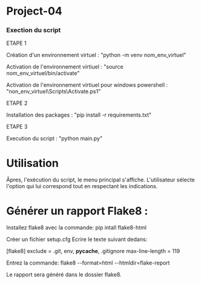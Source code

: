 # Project-04

### Exection du script

ETAPE 1
 
Création d'un environnement virtuel : "python -m venv nom_env_virtuel"  

Activation de l'environnement virtiuel : "source nom_env_virtuel/bin/activate" 

Activation de l'environnement virtiuel pour windows powershell : "non_env_virtuel\Scripts\Activate.ps1"

ETAPE 2

Installation des packages : "pip install -r requirements.txt"

ETAPE 3

Execution du script : "python main.py"

# Utilisation
Âpres, l'exécution du script, le menu principal s'affiche.
L'utilisateur sélecte l'option qui lui correspond tout en respectant les indications.

# Générer un rapport Flake8 :

Installez flake8 avec la commande: pip intall flake8-html

Créer un fichier setup.cfg
Ecrire le texte suivant dedans:

[flake8]
exclude = .git, env, __pycache__, .gitignore
max-line-length = 119

Entrez la commande: flake8 --format=html --htmldir=flake-report

Le rapport sera généré dans le dossier flake8.
